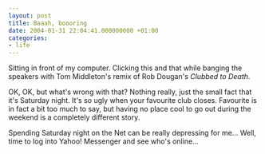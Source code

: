 ```yaml
---
layout: post
title: Baaah, boooring
date: 2004-01-31 22:04:41.000000000 +01:00
categories:
- life
---
```

Sitting in front of my computer. Clicking this and that while banging the speakers with Tom Middleton's remix of Rob Dougan's <i>Clubbed to Death</i>.

OK, OK, but what's wrong with that? Nothing really, just the small fact that it's Saturday night. It's so ugly when your favourite club closes. Favourite is in fact a bit too much to say, but having no place cool to go out during the weekend is a completely different story.

Spending Saturday night on the Net can be really depressing for me... Well, time to log into Yahoo! Messenger and see who's online...
